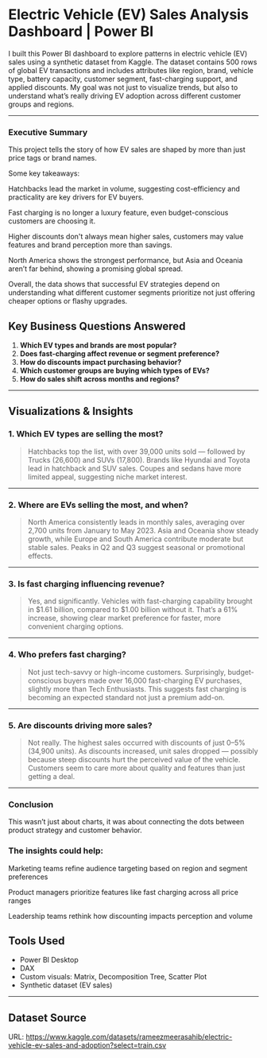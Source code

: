 #  Electric Vehicle (EV) Sales Analysis Dashboard | Power BI
I built this Power BI dashboard to explore patterns in electric vehicle (EV) sales using a synthetic dataset from Kaggle. The dataset contains 500 rows of global EV transactions and includes attributes like region, brand, vehicle type, battery capacity, customer segment, fast-charging support, and applied discounts. My goal was not just to visualize trends, but also to understand what’s really driving EV adoption across different customer groups and regions.

---

### Executive Summary
This project tells the story of how EV sales are shaped by more than just price tags or brand names. 

Some key takeaways:

Hatchbacks lead the market in volume, suggesting cost-efficiency and practicality are key drivers for EV buyers.

Fast charging is no longer a luxury feature, even budget-conscious customers are choosing it.

Higher discounts don't always mean higher sales, customers may value features and brand perception more than savings.

North America shows the strongest performance, but Asia and Oceania aren’t far behind, showing a promising global spread.

Overall, the data shows that successful EV strategies depend on understanding what different customer segments prioritize not just offering cheaper options or flashy upgrades.

##  Key Business Questions Answered
1. **Which EV types and brands are most popular?**
2. **Does fast-charging affect revenue or segment preference?**
3. **How do discounts impact purchasing behavior?**
4. **Which customer groups are buying which types of EVs?**
5. **How do sales shift across months and regions?**

---

##  Visualizations & Insights

### 1. Which EV types are selling the most?
> Hatchbacks top the list, with over 39,000 units sold — followed by Trucks (26,600) and SUVs (17,800). Brands like Hyundai and Toyota lead in hatchback and SUV sales. Coupes and sedans have more limited appeal, suggesting niche market interest.

---

### 2. Where are EVs selling the most, and when?  
> North America consistently leads in monthly sales, averaging over 2,700 units from January to May 2023. Asia and Oceania show steady growth, while Europe and South America contribute moderate but stable sales. Peaks in Q2 and Q3 suggest seasonal or promotional effects.

---

### 3. Is fast charging influencing revenue? 
>Yes, and significantly. Vehicles with fast-charging capability brought in $1.61 billion, compared to $1.00 billion without it. That’s a 61% increase, showing clear market preference for faster, more convenient charging options.

---

### 4. Who prefers fast charging?
> Not just tech-savvy or high-income customers. Surprisingly, budget-conscious buyers made over 16,000 fast-charging EV purchases, slightly more than Tech Enthusiasts. This suggests fast charging is becoming an expected standard not just a premium add-on.

---

### 5. Are discounts driving more sales?
> Not really. The highest sales occurred with discounts of just 0–5% (34,900 units). As discounts increased, unit sales dropped — possibly because steep discounts hurt the perceived value of the vehicle. Customers seem to care more about quality and features than just getting a deal.

---
### Conclusion

This wasn’t just about charts, it was about connecting the dots between product strategy and customer behavior. 

### The insights could help:

Marketing teams refine audience targeting based on region and segment preferences

Product managers prioritize features like fast charging across all price ranges

Leadership teams rethink how discounting impacts perception and volume

##  Tools Used
- Power BI Desktop
- DAX
- Custom visuals: Matrix, Decomposition Tree, Scatter Plot
- Synthetic dataset (EV sales)

---

##  Dataset Source
URL: https://www.kaggle.com/datasets/rameezmeerasahib/electric-vehicle-ev-sales-and-adoption?select=train.csv


